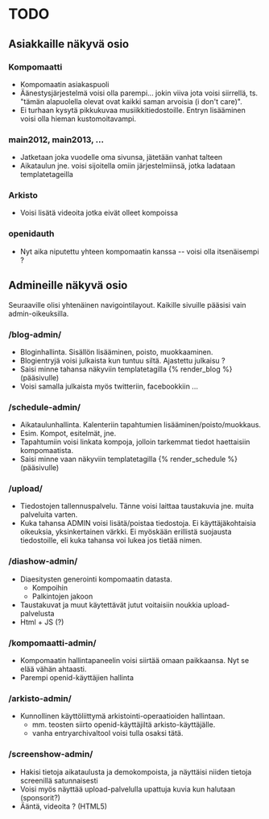 # TODO

## Asiakkaille näkyvä osio

### Kompomaatti
* Kompomaatin asiakaspuoli
* Äänestysjärjestelmä voisi olla parempi... jokin viiva jota voisi siirrellä, ts. "tämän alapuolella
  olevat ovat kaikki saman arvoisia (i don't care)".
* Ei turhaan kysytä pikkukuvaa musiikkitiedostoille. Entryn lisääminen voisi olla hieman kustomoitavampi.

### main2012, main2013, ...
* Jatketaan joka vuodelle oma sivunsa, jätetään vanhat talteen
* Aikataulun jne. voisi sijoitella omiin järjestelmiinsä, jotka ladataan templatetageilla

### Arkisto
* Voisi lisätä videoita jotka eivät olleet kompoissa

### openidauth
* Nyt aika niputettu yhteen kompomaatin kanssa -- voisi olla itsenäisempi ?

## Admineille näkyvä osio

Seuraaville olisi yhtenäinen navigointilayout. Kaikille sivuille pääsisi
vain admin-oikeuksilla.

### /blog-admin/

* Bloginhallinta. Sisällön lisääminen, poisto, muokkaaminen.
* Blogientryjä voisi julkaista kun tuntuu siltä. Ajastettu julkaisu ?
* Saisi minne tahansa näkyviin templatetagilla {% render_blog %} (pääsivulle)
* Voisi samalla julkaista myös twitteriin, facebookkiin ...

### /schedule-admin/

* Aikataulunhallinta. Kalenteriin tapahtumien lisääminen/poisto/muokkaus.
* Esim. Kompot, esitelmät, jne.
* Tapahtumiin voisi linkata kompoja, jolloin tarkemmat tiedot haettaisiin kompomaatista.
* Saisi minne vaan näkyviin templatetagilla {% render_schedule %} (pääsivulle)

### /upload/

* Tiedostojen tallennuspalvelu. Tänne voisi laittaa taustakuvia jne. muita palveluita varten.
* Kuka tahansa ADMIN voisi lisätä/poistaa tiedostoja. Ei käyttäjäkohtaisia oikeuksia, yksinkertainen
  värkki. Ei myöskään erillistä suojausta tiedostoille, eli kuka tahansa voi lukea jos tietää nimen.
  
### /diashow-admin/

* Diaesitysten generointi kompomaatin datasta.
  * Kompoihin
  * Palkintojen jakoon
* Taustakuvat ja muut käytettävät jutut voitaisiin noukkia upload-palvelusta
* Html + JS (?)
  
### /kompomaatti-admin/

* Kompomaatin hallintapaneelin voisi siirtää omaan paikkaansa. Nyt se elää vähän ahtaasti.
* Parempi openid-käyttäjien hallinta

### /arkisto-admin/

* Kunnollinen käyttöliittymä arkistointi-operaatioiden hallintaan.
  * mm. teosten siirto openid-käyttäjiltä arkisto-käyttäjälle.
  * vanha entryarchivaltool voisi tulla osaksi tätä.
  
### /screenshow-admin/

* Hakisi tietoja aikataulusta ja demokompoista, ja näyttäisi niiden tietoja screenillä satunnaisesti
* Voisi myös näyttää upload-palvelulla upattuja kuvia kun halutaan (sponsorit?)
* Ääntä, videoita ? (HTML5)